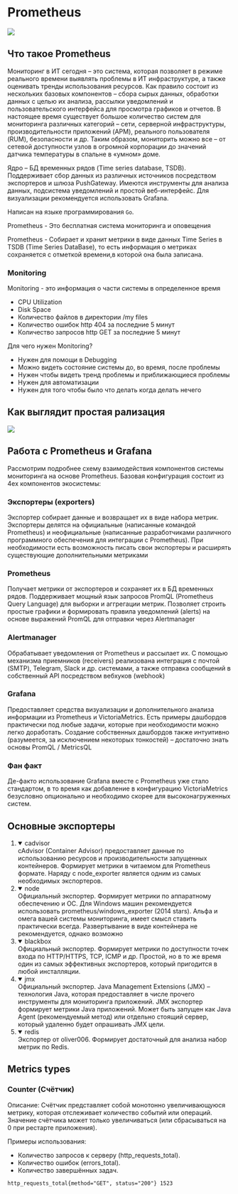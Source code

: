 # Prometheus
![](https://upload.wikimedia.org/wikipedia/commons/thumb/3/38/Prometheus_software_logo.svg/1200px-Prometheus_software_logo.svg.png)
## Что такое Prometheus
Мониторинг в ИТ сегодня – это система, которая позволяет в режиме реального времени выявлять проблемы в ИТ инфраструктуре, а также оценивать тренды использования ресурсов. Как правило состоит из нескольких базовых компонентов – сбора сырых данных, обработки данных с целью их анализа, рассылки уведомлений и пользовательского интерфейса для просмотра графиков и отчетов. В настоящее время существует большое количество систем для мониторинга различных категорий – сети, серверной инфраструктуры, производительности приложений (APM), реального пользователя (RUM), безопасности и др. Таким образом, мониторить можно все – от сетевой доступности узлов в огромной корпорации до значений датчика температуры в спальне в «умном» доме.

Ядро – БД временных рядов (Time series database, TSDB). Поддерживает сбор данных из различных источников посредством экспортеров и шлюза PushGateway. Имеются инструменты для анализа данных, подсистема уведомлений и простой веб-интерфейс. Для визуализации рекомендуется использовать Grafana.

Написан на языке программирования `Go`.

Prometheus - Это бесплатная система мониторинга и оповещения

Prometheus - Собирает и хранит метрики в виде данных Time Series в
TSDB (Time Series DataBase), то есть информация о метриках
сохраняется с отметкой времени,в которой она была записана.

### Monitoring
Monitoring - это информация о части системы в определенное время
- CPU Utilization
- Disk Space
- Количество файлов в директории /my files
- Количество ошибок http 404 за последние 5 минут
- Количество запросов http GET за последние 5 минут

Для чего нужен Monitoring?
- Нужен для помощи в Debugging
- Можно видеть состояние системы до, во время, после проблемы
- Нужен чтобы видеть тренд проблемы и приближающиеся проблемы
- Нужен для автоматизации
- Нужен для того чтобы было что делать когда делать нечего

## Как выглядит простая рализация
![](https://habrastorage.org/getpro/habr/upload_files/5e1/96a/e93/5e196ae934aec8a537e57e8aef97c1fa.png)

## Работа с Prometheus и Grafana

Рассмотрим подробнее схему взаимодействия компонентов системы мониторинга на основе Prometheus. Базовая конфигурация состоит из 4ех компонентов экосистемы:

### Экспортеры (exporters)
Экспортер собирает данные и возвращает их в виде набора метрик. Экспортеры делятся на официальные (написанные командой Prometheus) и неофициальные (написанные разработчиками различного программного обеспечения для интеграции с Prometheus). При необходимости есть возможность писать свои экспортеры и расширять существующие дополнительными метриками

### Prometheus
Получает метрики от экспортеров и сохраняет их в БД временных рядов. Поддерживает мощный язык запросов PromQL (Prometheus Query Language) для выборки и аггрегации метрик. Позволяет строить простые  графики и формировать правила уведомлений (alerts) на основе выражений PromQL для отправки через Alertmanager

### Alertmanager
Обрабатывает уведомления от Prometheus и рассылает их. С помощью механизма приемников (receivers) реализована интеграция с почтой (SMTP), Telegram, Slack и др. системами, а также отправка сообщений в собственный API посредством вебхуков (webhook)

### Grafana
Предоставляет средства визуализации и дополнительного анализа информации из Prometheus и VictoriaMetrics. Есть примеры дашбордов практически под любые задачи, которые при необходимости можно легко  доработать. Создание собственных дашбордов также интуитивно (разумеется, за исключением некоторых тонкостей) – достаточно знать основы PromQL / MetricsQL

### Фан факт
Де-факто использование Grafana вместе с Prometheus уже стало стандартом, в то время как добавление в конфигурацию VictoriaMetrics безусловно опционально и необходимо скорее для высоконагруженных систем.

## Основные экспортеры  
1. <details open><summary>cadvisor</summary>cAdvisor (Container Advisor) предоставляет данные по использованию ресурсов и производительности запущенных контейнеров. Формирует метрики в читаемом для Prometheus формате. Наряду с node_exporter является одним из самых необходимых экспортеров.</details>
2. <details open><summary>node</summary>Официальный экспортер. Формирует метрики по аппаратному обеспечению и ОС. Для Windows машин рекомендуется использовать prometheus/windows_exporter (2014 stars). Альфа и омега вашей системы мониторинга, имеет смысл ставить практически всегда. Развертывание в виде контейнера не рекомендуется, однако возможно</details>
3. <details open><summary>blackbox</summary>Официальный экспортер. Формирует метрики по доступности точек входа по HTTP/HTTPS, TCP, ICMP и др. Простой, но в то же время один из самых эффективных экспортеров, который пригодится в любой инсталляции.</details>
4. <details open><summary>jmx</summary>Официальный экспортер. Java Management Extensions (JMX) – технология Java, которая предоставляет в числе прочего инструменты для мониторинга приложений. JMX экспортер формирует метрики Java приложений. Может быть запущен как Java Agent (рекомендуемый метод) или отдельно стоящий сервер, который удаленно будет опрашивать JMX цели.</details>
5. <details open><summary>redis</summary>Экспортер от oliver006. Формирует достаточный для анализа набор метрик по Redis.</details>

## Metrics types
### Counter (Счётчик)
Описание:
Счётчик представляет собой монотонно увеличивающуюся метрику, которая отслеживает количество событий или операций. Значение счётчика может только увеличиваться (или сбрасываться на 0 при рестарте приложения).

Примеры использования:

- Количество запросов к серверу (http_requests_total).
- Количество ошибок (errors_total).
- Количество завершённых задач.
```PromQL 
http_requests_total{method="GET", status="200"} 1523 
```
